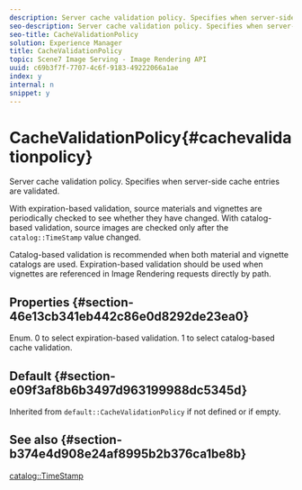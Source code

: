 ```yaml
---
description: Server cache validation policy. Specifies when server-side cache entries are validated.
seo-description: Server cache validation policy. Specifies when server-side cache entries are validated.
seo-title: CacheValidationPolicy
solution: Experience Manager
title: CacheValidationPolicy
topic: Scene7 Image Serving - Image Rendering API
uuid: c69b3f7f-7707-4c6f-9183-49222066a1ae
index: y
internal: n
snippet: y
---
```


# CacheValidationPolicy{#cachevalidationpolicy}

Server cache validation policy. Specifies when server-side cache entries are validated.

With expiration-based validation, source materials and vignettes are periodically checked to see whether they have changed. With catalog-based validation, source images are checked only after the `catalog::TimeStamp` value changed.

Catalog-based validation is recommended when both material and vignette catalogs are used. Expiration-based validation should be used when vignettes are referenced in Image Rendering requests directly by path.

## Properties {#section-46e13cb341eb442c86e0d8292de23ea0}

Enum. 0 to select expiration-based validation. 1 to select catalog-based cache validation.

## Default {#section-e09f3af8b6b3497d963199988dc5345d}

Inherited from `default::CacheValidationPolicy` if not defined or if empty.

## See also {#section-b374e4d908e24af8995b2b376ca1be8b}

[catalog::TimeStamp](../../../../../ir_api/material_cat/image-rendering-api-ref/c-ir-material-catalog/c-ir-material-data-reference/r-ir-timestamp-dataref.md#reference-6daf7973dc4f4b4e9e8165756db7c319) 
